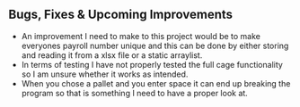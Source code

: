 
## Bugs, Fixes & Upcoming Improvements

 - An improvement I need to make to this project would be to make everyones payroll number unique and this can be done by either storing and reading it from a xlsx file or  a static arraylist.
 - In terms of testing I have not properly tested the full cage functionality so I am unsure whether it works as intended.
 - When you chose a pallet and you enter space it can end up breaking the program so that is something I need to have a proper look at.
